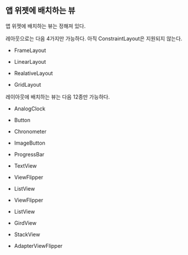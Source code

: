 ## 앱 위젯에 배치하는 뷰

앱 위젯에 배치하는 뷰는 정해져 있다.

레아웃으로는 다음 4가지만 가능하다. 아직 ConstraintLayout은 지원되지 않는다.

* FrameLayout

* LinearLayout

* RealativeLayout

* GridLayout

레이아웃에 배치하는 뷰는 다음 12종만 가능하다.

* AnalogClock

* Button

* Chronometer

* ImageButton

* ProgressBar

* TextView

* ViewFlipper

* ListView

* ViewFlipper

* ListView

* GirdView

* StackView

* AdapterViewFlipper
